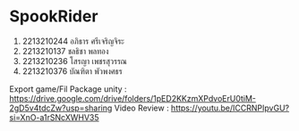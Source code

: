 # SpookRider
1. 2213210244 อภิธาร ศรีเจริญจิระ 
2. 2213210137 ชลธิชา พลทอง
3. 2213210236 โสรญา เพชรสุวรรณ
4. 2213210376 บัณฑิตา พัวพงศธร

Export game/Fil Package unity : https://drive.google.com/drive/folders/1pED2KKzmXPdvoErU0tiM-2gD5v4tdcZw?usp=sharing
Video Review : https://youtu.be/ICCRNPIpvGU?si=XnO-a1rSNcXWHV35
